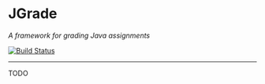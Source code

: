 
# JGrade
_A framework for grading Java assignments_

[![Build Status](https://travis-ci.com/tkutche1/autograder.svg?token=o33zRRbwCfdkkKhsDNVp&branch=master)](https://travis-ci.com/tkutche1/autograder)

---

TODO
